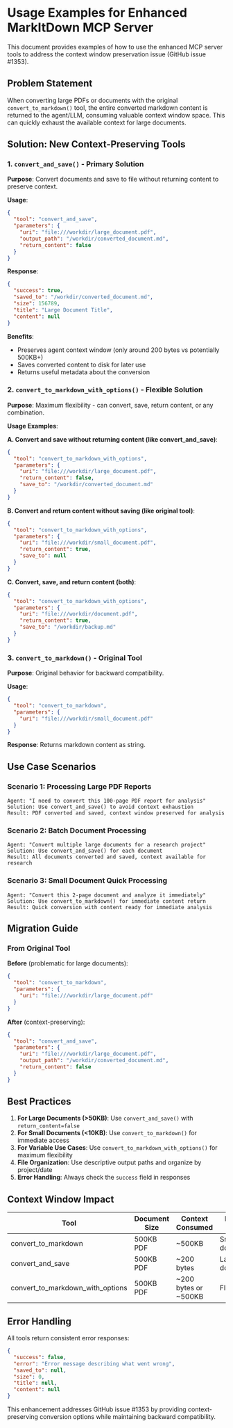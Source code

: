 # Usage Examples for Enhanced MarkItDown MCP Server

This document provides examples of how to use the enhanced MCP server tools to address the context window preservation issue (GitHub issue #1353).

## Problem Statement

When converting large PDFs or documents with the original `convert_to_markdown()` tool, the entire converted markdown content is returned to the agent/LLM, consuming valuable context window space. This can quickly exhaust the available context for large documents.

## Solution: New Context-Preserving Tools

### 1. `convert_and_save()` - Primary Solution

**Purpose**: Convert documents and save to file without returning content to preserve context.

**Usage**:
```json
{
  "tool": "convert_and_save",
  "parameters": {
    "uri": "file:///workdir/large_document.pdf",
    "output_path": "/workdir/converted_document.md",
    "return_content": false
  }
}
```

**Response**:
```json
{
  "success": true,
  "saved_to": "/workdir/converted_document.md",
  "size": 156789,
  "title": "Large Document Title",
  "content": null
}
```

**Benefits**:
- Preserves agent context window (only around 200 bytes vs potentially 500KB+)
- Saves converted content to disk for later use
- Returns useful metadata about the conversion

### 2. `convert_to_markdown_with_options()` - Flexible Solution

**Purpose**: Maximum flexibility - can convert, save, return content, or any combination.

**Usage Examples**:

**A. Convert and save without returning content (like convert_and_save)**:
```json
{
  "tool": "convert_to_markdown_with_options",
  "parameters": {
    "uri": "file:///workdir/large_document.pdf",
    "return_content": false,
    "save_to": "/workdir/converted_document.md"
  }
}
```

**B. Convert and return content without saving (like original tool)**:
```json
{
  "tool": "convert_to_markdown_with_options",
  "parameters": {
    "uri": "file:///workdir/small_document.pdf",
    "return_content": true,
    "save_to": null
  }
}
```

**C. Convert, save, and return content (both)**:
```json
{
  "tool": "convert_to_markdown_with_options",
  "parameters": {
    "uri": "file:///workdir/document.pdf",
    "return_content": true,
    "save_to": "/workdir/backup.md"
  }
}
```

### 3. `convert_to_markdown()` - Original Tool

**Purpose**: Original behavior for backward compatibility.

**Usage**:
```json
{
  "tool": "convert_to_markdown",
  "parameters": {
    "uri": "file:///workdir/small_document.pdf"
  }
}
```

**Response**: Returns markdown content as string.

## Use Case Scenarios

### Scenario 1: Processing Large PDF Reports
```
Agent: "I need to convert this 100-page PDF report for analysis"
Solution: Use convert_and_save() to avoid context exhaustion
Result: PDF converted and saved, context window preserved for analysis
```

### Scenario 2: Batch Document Processing
```
Agent: "Convert multiple large documents for a research project"
Solution: Use convert_and_save() for each document
Result: All documents converted and saved, context available for research
```

### Scenario 3: Small Document Quick Processing
```
Agent: "Convert this 2-page document and analyze it immediately"
Solution: Use convert_to_markdown() for immediate content return
Result: Quick conversion with content ready for immediate analysis
```

## Migration Guide

### From Original Tool
**Before** (problematic for large documents):
```json
{
  "tool": "convert_to_markdown",
  "parameters": {
    "uri": "file:///workdir/large_document.pdf"
  }
}
```

**After** (context-preserving):
```json
{
  "tool": "convert_and_save",
  "parameters": {
    "uri": "file:///workdir/large_document.pdf",
    "output_path": "/workdir/converted_document.md",
    "return_content": false
  }
}
```

## Best Practices

1. **For Large Documents (>50KB)**: Use `convert_and_save()` with `return_content=false`
2. **For Small Documents (<10KB)**: Use `convert_to_markdown()` for immediate access
3. **For Variable Use Cases**: Use `convert_to_markdown_with_options()` for maximum flexibility
4. **File Organization**: Use descriptive output paths and organize by project/date
5. **Error Handling**: Always check the `success` field in responses

## Context Window Impact

| Tool | Document Size | Context Consumed | Best For |
|------|---------------|------------------|----------|
| convert_to_markdown | 500KB PDF | ~500KB | Small docs |
| convert_and_save | 500KB PDF | ~200 bytes | Large docs |
| convert_to_markdown_with_options | 500KB PDF | ~200 bytes or ~500KB | Flexible |

## Error Handling

All tools return consistent error responses:
```json
{
  "success": false,
  "error": "Error message describing what went wrong",
  "saved_to": null,
  "size": 0,
  "title": null,
  "content": null
}
```

This enhancement addresses GitHub issue #1353 by providing context-preserving conversion options while maintaining backward compatibility.
